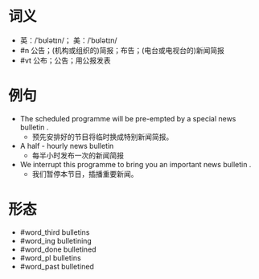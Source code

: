 # 词义
- 英：/ˈbʊlətɪn/； 美：/ˈbʊlətɪn/
- #n 公告；(机构或组织的)简报；布告；(电台或电视台的)新闻简报
- #vt 公布；公告；用公报发表
# 例句
- The scheduled programme will be pre-empted by a special news bulletin .
	- 预先安排好的节目将临时换成特别新闻简报。
- A half - hourly news bulletin
	- 每半小时发布一次的新闻简报
- We interrupt this programme to bring you an important news bulletin .
	- 我们暂停本节目，插播重要新闻。
# 形态
- #word_third bulletins
- #word_ing bulletining
- #word_done bulletined
- #word_pl bulletins
- #word_past bulletined
